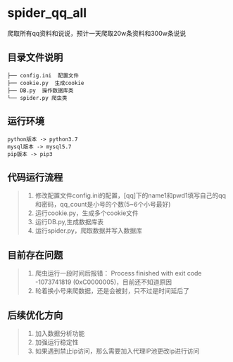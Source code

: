 # spider_qq_all
爬取所有qq资料和说说，预计一天爬取20w条资料和300w条说说

## 目录文件说明
    ├── config.ini  配置文件
    ├── cookie.py  生成cookie
    ├── DB.py  操作数据库类
    └── spider.py 爬虫类

## 运行环境
    python版本 -> python3.7
    mysql版本 -> mysql5.7
    pip版本 -> pip3

## 代码运行流程
>1. 修改配置文件config.ini的配置，[qq]下的name1和pwd1填写自己的qq和密码，qq_count是小号的个数(5~6个小号最好)
>2. 运行cookie.py，生成多个cookie文件
>3. 运行DB.py,生成数据库表
>4. 运行spider.py，爬取数据并写入数据库

## 目前存在问题
>1. 爬虫运行一段时间后报错： Process finished with exit code -1073741819 (0xC0000005)，目前还不知道原因
>2. 轮着换小号来爬数据，还是会被封，只不过是时间延后了

## 后续优化方向
>1. 加入数据分析功能
>2. 加强运行稳定性
>3. 如果遇到禁止ip访问，那么需要加入代理IP池更改ip进行访问
